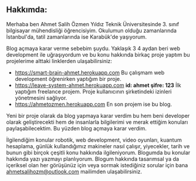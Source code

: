 ## Hakkımda:
Merhaba ben Ahmet Salih Özmen Yıldız Teknik Üniversitesinde 3. sınıf bilgisayar mühendisliği öğrencisiyim. Okulumun olduğu zamanlarında İstanbul'da, tatil zamanlarında ise Karabük'de yaşıyorum. 

Blog açmaya karar verme sebebim şuydu. Yaklaşık 3 4 aydan beri web development ile uğraşıyordum ve bu konu hakkında birkaç proje yaptım bu projelerime alttaki linklerden ulaşabilirsiniz:
* https://smart-brain-ahmet.herokuapp.com Bu çalışmam web development öğrenirken yaptığım bir proje. 
* https://leave-system-ahmet.herokuapp.com **id: ahmet şifre: 123** İlk yaptığım freelance projem. Proje kullanıcının şirketindeki izinleri yönetmesini sağlıyor.
* https://ahmetozmen.herokuapp.com En son projem ise bu blog.

Yeni bir proje olarak da blog yapmaya karar verdim bu hem beni developer olarak geliştirecekti hem de insanlarla bilgilerimi ve merak ettiğim konuları paylaşabilecektim. Bu yüzden blog açmaya karar verdim.

İlgilendiğim konular robotik, web development, video oyunları, kuantum hesaplama, günlük kullandığımız makineler nasıl çalışır, yiyecekler, tarih ve bunun gibi birçok çeşitli konu hakkında ilgileniyorum. Blogumda bu konular hakkında yazı yazmayı planlıyorum. Blogum hakkında tasarımsal ya da içeriksel olan her görüşünüz için veya sormak istediğiniz sorular için bana <ahmetsalihozm@outlook.com> mailimden ulaşabilirsiniz. 
